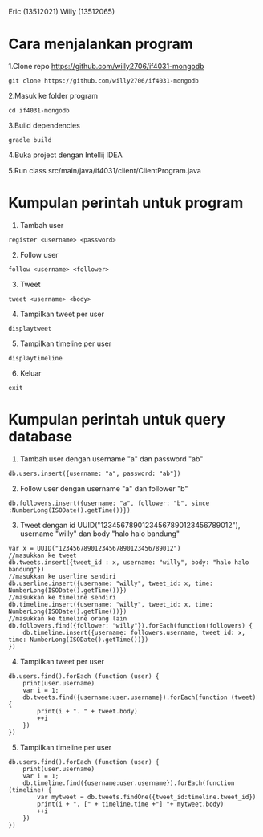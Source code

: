 Eric (13512021)
Willy (13512065)

# Cara menjalankan program
1.Clone repo https://github.com/willy2706/if4031-mongodb

```
git clone https://github.com/willy2706/if4031-mongodb
```

2.Masuk ke folder program

```
cd if4031-mongodb
```

3.Build dependencies

```
gradle build
```

4.Buka project dengan Intellij IDEA

5.Run class src/main/java/if4031/client/ClientProgram.java

# Kumpulan perintah untuk program

1. Tambah user
```
register <username> <password>
```
2. Follow user
```
follow <username> <follower>
```
3. Tweet
```
tweet <username> <body>
```
4. Tampilkan tweet per user
```
displaytweet
```
5. Tampilkan timeline per user
```
displaytimeline
```
6. Keluar
```
exit
```

# Kumpulan perintah untuk query database

1. Tambah user dengan username "a" dan password "ab"
```
db.users.insert({username: "a", password: "ab"})
```

2. Follow user dengan username "a" dan follower "b"
```
db.followers.insert({username: "a", follower: "b", since :NumberLong(ISODate().getTime())})
```

3. Tweet dengan id UUID("12345678901234567890123456789012"), username "willy" dan body "halo halo bandung"
```
var x = UUID("12345678901234567890123456789012")
//masukkan ke tweet
db.tweets.insert({tweet_id : x, username: "willy", body: "halo halo bandung"})
//masukkan ke userline sendiri
db.userline.insert({username: "willy", tweet_id: x, time: NumberLong(ISODate().getTime())})
//masukkan ke timeline sendiri
db.timeline.insert({username: "willy", tweet_id: x, time: NumberLong(ISODate().getTime())})
//masukkan ke timeline orang lain
db.followers.find({follower: "willy"}).forEach(function(followers) {
	db.timeline.insert({username: followers.username, tweet_id: x, time: NumberLong(ISODate().getTime())})
})
```

4. Tampilkan tweet per user
```
db.users.find().forEach (function (user) {
	print(user.username)
	var i = 1;
	db.tweets.find({username:user.username}).forEach(function (tweet) {
		print(i + ". " + tweet.body)
		++i
	})
})
```

5. Tampilkan timeline per user
```
db.users.find().forEach (function (user) {
	print(user.username)
	var i = 1;
	db.timeline.find({username:user.username}).forEach(function (timeline) {
		var mytweet = db.tweets.findOne({tweet_id:timeline.tweet_id})
		print(i + ". [" + timeline.time +"] "+ mytweet.body)
		++i
	})
})
```